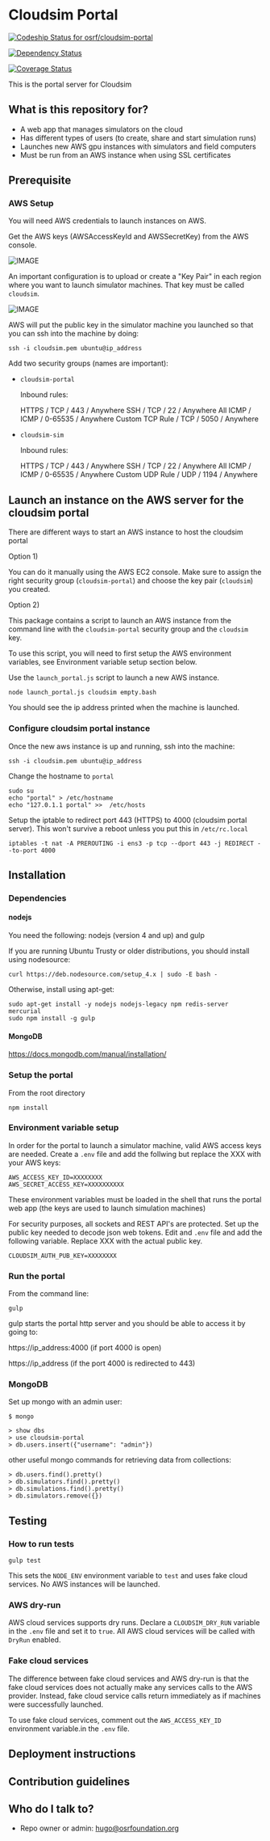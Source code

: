 # Cloudsim Portal

[ ![Codeship Status for osrf/cloudsim-portal](https://codeship.com/projects/915a1070-0a4d-0134-bce0-06f29080c625/status?branch=default)](https://codeship.com/projects/155557)

[![Dependency Status](https://www.versioneye.com/user/projects/57ca2d8c939fc600508e90a4/badge.svg?style=flat-square)](https://www.versioneye.com/user/projects/57ca2d8c939fc600508e90a4)

[![Coverage Status](https://coveralls.io/repos/bitbucket/osrf/cloudsim-portal/badge.svg?branch=default)](https://coveralls.io/bitbucket/osrf/cloudsim-portal?branch=default)

This is the portal server for Cloudsim

## What is this repository for? ##

* A web app that manages simulators on the cloud
* Has different types of users (to create, share and start simulation runs)
* Launches new AWS gpu instances with simulators and field computers
* Must be run from an AWS instance when using SSL certificates

## Prerequisite ##

### AWS Setup ###

You will need AWS credentials to launch instances on AWS.

Get the AWS keys (AWSAccessKeyId and AWSSecretKey) from the AWS console.

![IMAGE](aws_keys.png)

An important configuration is to upload or create a "Key Pair" in each
region where you want to launch simulator machines. That key must be called `cloudsim`.

![IMAGE](cloudsim_key.png)

AWS will put the public key in the simulator machine you launched so that you
can ssh into the machine by doing:

    ssh -i cloudsim.pem ubuntu@ip_address

Add two security groups (names are important):

* `cloudsim-portal`

  Inbound rules:

    HTTPS / TCP / 443 / Anywhere
    SSH  / TCP / 22 / Anywhere
    All ICMP / ICMP / 0-65535 / Anywhere
    Custom TCP Rule / TCP / 5050 / Anywhere


* `cloudsim-sim`

  Inbound rules:

    HTTPS / TCP / 443 / Anywhere
    SSH  / TCP / 22 / Anywhere
    All ICMP / ICMP / 0-65535 / Anywhere
    Custom UDP Rule  / UDP / 1194 / Anywhere

## Launch an instance on the AWS server for the cloudsim portal ##

There are different ways to start an AWS instance to host the cloudsim portal

Option 1)

You can do it manually using the AWS EC2 console. Make sure to assign the
right security group (`cloudsim-portal`) and choose the key pair (`cloudsim`) you created.


Option 2)

This package contains a script to launch an AWS instance from the command line
with the `cloudsim-portal` security group and the `cloudsim` key.

To use this script, you will need to first setup the AWS environment variables,
see Environment variable setup section below.

Use the `launch_portal.js` script to launch a new AWS instance.

    node launch_portal.js cloudsim empty.bash

You should see the ip address printed when the machine is launched.

### Configure cloudsim portal instance ###

Once the new aws instance is up and running, ssh into the machine:

    ssh -i cloudsim.pem ubuntu@ip_address

Change the hostname to `portal`

    sudo su
    echo "portal" > /etc/hostname
    echo "127.0.1.1 portal" >>  /etc/hosts


Setup the iptable to redirect port 443 (HTTPS) to 4000 (cloudsim portal server).
This won't survive a reboot unless you put this in
`/etc/rc.local`

    iptables -t nat -A PREROUTING -i ens3 -p tcp --dport 443 -j REDIRECT --to-port 4000

## Installation ##

### Dependencies ###

#### nodejs ####

You need the following: nodejs (version 4 and up) and gulp

If you are running Ubuntu Trusty or older distributions, you should install using nodesource:

    curl https://deb.nodesource.com/setup_4.x | sudo -E bash -

Otherwise, install using apt-get:

    sudo apt-get install -y nodejs nodejs-legacy npm redis-server mercurial
    sudo npm install -g gulp


#### MongoDB ####

https://docs.mongodb.com/manual/installation/


### Setup the portal ###

From the root directory

    npm install

### Environment variable setup ###

In order for the portal to launch a simulator machine, valid AWS access keys are needed. Create a `.env` file and add the follwing but replace the XXX with your AWS keys:

    AWS_ACCESS_KEY_ID=XXXXXXXX
    AWS_SECRET_ACCESS_KEY=XXXXXXXXXX

These environment variables must be loaded in the shell that runs the portal web app (the keys are used to launch
 simulation machines)


For security purposes, all sockets and REST API's are protected. Set up the public key needed to decode json web tokens. Edit and `.env` file and add the following variable. Replace XXX with the actual public key.

    CLOUDSIM_AUTH_PUB_KEY=XXXXXXXX


### Run the portal ###

From the command line:

    gulp

gulp starts the portal http server and you should be able to access it by going
to:

https://ip_address:4000 (if port 4000 is open)

https://ip_address (if the port 4000 is redirected to 443)


### MongoDB ###

Set up mongo with an admin user:

    $ mongo

    > show dbs
    > use cloudsim-portal
    > db.users.insert({"username": "admin"})


other useful mongo commands for retrieving data from collections:

    > db.users.find().pretty()
    > db.simulators.find().pretty()
    > db.simulations.find().pretty()
    > db.simulators.remove({})


## Testing ##

### How to run tests ###

    gulp test

This sets the `NODE_ENV` environment variable to `test` and uses fake cloud services.
No AWS instances will be launched.

### AWS dry-run ###

AWS cloud services supports dry runs. Declare a `CLOUDSIM_DRY_RUN` variable in the `.env` file and set it to `true`. All AWS cloud services will be called with `DryRun` enabled.

### Fake cloud services ###

The difference between fake cloud services and AWS dry-run is that the fake cloud services does not actually make any services calls to the AWS provider. Instead, fake cloud service calls return immediately as if machines were successfully launched.

To use fake cloud services, comment out the `AWS_ACCESS_KEY_ID` environment variable.in the `.env` file.


## Deployment instructions ##


## Contribution guidelines ##

## Who do I talk to? ##

* Repo owner or admin: hugo@osrfoundation.org
